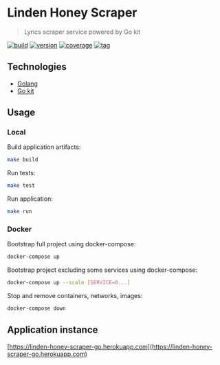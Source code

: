 # Linden Honey Scraper

> Lyrics scraper service powered by Go kit

[![build](https://img.shields.io/github/workflow/status/linden-honey/linden-honey-scraper-go/CI)](https://github.com/linden-honey/linden-honey-scraper-go/actions?query=workflow%3ACI)
[![version](https://img.shields.io/github/go-mod/go-version/linden-honey/linden-honey-scraper-go)](https://go.dev/)
[![coverage](https://img.shields.io/codecov/c/github/linden-honey/linden-honey-scraper-go)](https://codecov.io/github/linden-honey/linden-honey-scraper-go)
[![tag](https://img.shields.io/github/tag/linden-honey/linden-honey-scraper-go.svg)](https://github.com/linden-honey/linden-honey-scraper-go/tags)

## Technologies

- [Golang](https://go.dev/)
- [Go kit](https://gokit.io/)

## Usage

### Local

Build application artifacts:

```bash
make build
```

Run tests:

```bash
make test
```

Run application:

```bash
make run
```

### Docker

Bootstrap full project using docker-compose:

```bash
docker-compose up
```

Bootstrap project excluding some services using docker-compose:

```bash
docker-compose up --scale [SERVICE=0...]
```

Stop and remove containers, networks, images:

```bash
docker-compose down
```

## Application instance

[https://linden-honey-scraper-go.herokuapp.com](https://linden-honey-scraper-go.herokuapp.com)
